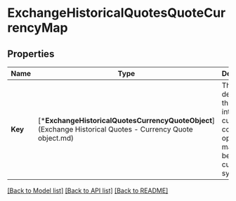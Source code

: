 # ExchangeHistoricalQuotesQuoteCurrencyMap

## Properties
Name | Type | Description | Notes
------------ | ------------- | ------------- | -------------
**Key** | [***ExchangeHistoricalQuotesCurrencyQuoteObject**](Exchange Historical Quotes - Currency Quote object.md) | The market details for the current interval and currency conversion option. The map key being the curency symbol. | [default to null]

[[Back to Model list]](../README.md#documentation-for-models) [[Back to API list]](../README.md#documentation-for-api-endpoints) [[Back to README]](../README.md)


